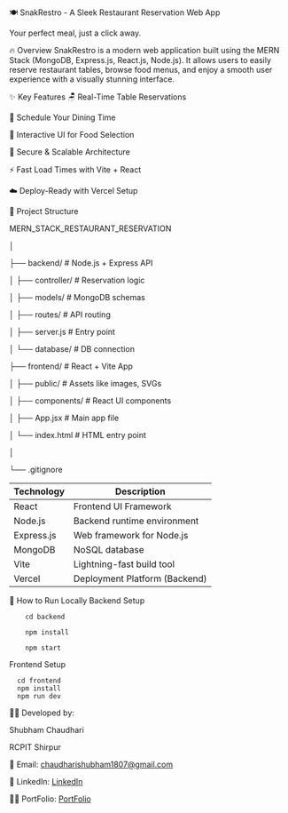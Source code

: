 🍽️ SnakRestro - A Sleek Restaurant Reservation Web App

  Your perfect meal, just a click away.  

  🔥 Overview
SnakRestro is a modern web application built using the MERN Stack (MongoDB, Express.js, React.js, Node.js). It allows users to easily reserve restaurant tables, browse food menus, and enjoy a smooth user experience with a visually stunning interface.

✨ Key Features
🪑 Real-Time Table Reservations

📅 Schedule Your Dining Time

🍝 Interactive UI for Food Selection

🔐 Secure & Scalable Architecture

⚡ Fast Load Times with Vite + React

☁️ Deploy-Ready with Vercel Setup

📁 Project Structure

MERN_STACK_RESTAURANT_RESERVATION

│

├── backend/           # Node.js + Express API

│   ├── controller/    # Reservation logic

│   ├── models/        # MongoDB schemas

│   ├── routes/        # API routing

│   ├── server.js      # Entry point

│   └── database/      # DB connection


├── frontend/          # React + Vite App

│   ├── public/        # Assets like images, SVGs

│   ├── components/    # React UI components

│   ├── App.jsx        # Main app file

│   └── index.html     # HTML entry point

│

└── .gitignore


| Technology | Description                   |
| ---------- | ----------------------------- |
| React      | Frontend UI Framework         |
| Node.js    | Backend runtime environment   |
| Express.js | Web framework for Node.js     |
| MongoDB    | NoSQL database                |
| Vite       | Lightning-fast build tool     |
| Vercel     | Deployment Platform (Backend) |


🚀 How to Run Locally
    Backend Setup
```
    cd backend

    npm install

    npm start
```

   Frontend Setup
```
  cd frontend
  npm install
  npm run dev
```

👨‍💻 Developed by:

Shubham Chaudhari

RCPIT Shirpur

📧 Email: [chaudharishubham1807@gmail.com](chaudharishubham1807@gmail.com)

💼 LinkedIn: [LinkedIn](https://www.linkedin.com/in/shubhamchaudhari1807/)

🧑‍💻 PortFolio: [PortFolio](https://shubhamportfoliosite.netlify.app/)

